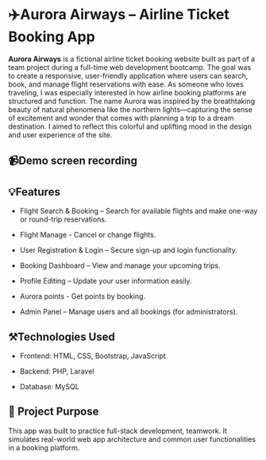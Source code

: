 # ✈️Aurora Airways – Airline Ticket Booking App
**Aurora Airways** is a fictional airline ticket booking website built as part of a team project during a full-time web development bootcamp. The goal was to create a responsive, user-friendly application where users can search, book, and manage flight reservations with ease. As someone who loves traveling, I was especially interested in how airline booking platforms are structured and function.
The name Aurora was inspired by the breathtaking beauty of natural phenomena like the northern lights—capturing the sense of excitement and wonder that comes with planning a trip to a dream destination.
I aimed to reflect this colorful and uplifting mood in the design and user experience of the site.

## 📹Demo screen recording

## 💡Features
- Flight Search & Booking – Search for available flights and make one-way or round-trip reservations.

- Flight Manage - Cancel or change flights.

- User Registration & Login – Secure sign-up and login functionality.

- Booking Dashboard – View and manage your upcoming trips.

- Profile Editing – Update your user information easily.

- Aurora points - Get points by booking.

- Admin Panel – Manage users and all bookings (for administrators).

## ⚒️Technologies Used
- Frontend: HTML, CSS, Bootstrap, JavaScript

- Backend: PHP, Laravel

- Database: MySQL

## 🎯 Project Purpose
This app was built to practice full-stack development, teamwork. It simulates real-world web app architecture and common user functionalities in a booking platform.




